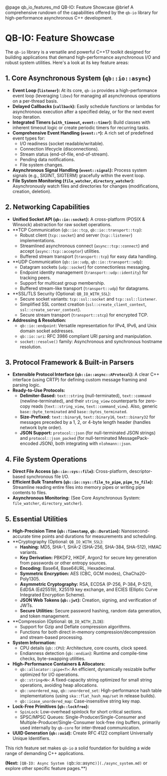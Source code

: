 @page qb_io_features_md QB-IO: Feature Showcase
@brief A comprehensive rundown of the capabilities offered by the `qb-io` library for high-performance asynchronous C++ development.

# QB-IO: Feature Showcase

The `qb-io` library is a versatile and powerful C++17 toolkit designed for building applications that demand high-performance asynchronous I/O and robust system utilities. Here's a look at its key feature areas:

## 1. Core Asynchronous System (`qb::io::async`)

*   **Event Loop (`listener`):** At its core, `qb-io` provides a high-performance event loop (leveraging `libev`) for managing all asynchronous operations on a per-thread basis.
*   **Delayed Callbacks (`callback`):** Easily schedule functions or lambdas for asynchronous execution after a specified delay, or for the next event loop iteration.
*   **Integrated Timers (`with_timeout`, `event::timer`):** Build classes with inherent timeout logic or create periodic timers for recurring tasks.
*   **Comprehensive Event Handling (`event::*`):** A rich set of predefined event types for:
    *   I/O readiness (socket readable/writable).
    *   Connection lifecycle (disconnections).
    *   Stream status (end-of-file, end-of-stream).
    *   Pending data notifications.
    *   File system changes.
*   **Asynchronous Signal Handling (`event::signal`):** Process system signals (e.g., SIGINT, SIGTERM) gracefully within the event loop.
*   **File System Monitoring (`file_watcher`, `directory_watcher`):** Asynchronously watch files and directories for changes (modifications, creation, deletion).

## 2. Networking Capabilities

*   **Unified Socket API (`qb::io::socket`):** A cross-platform (POSIX & Winsock) abstraction for raw socket operations.
*   **TCP Communication (`qb::io::tcp`, `qb::io::transport::tcp`):
    *   Robust client (`tcp::socket`) and server (`tcp::listener`) implementations.
    *   Streamlined asynchronous connect (`async::tcp::connect`) and accept (`async::tcp::acceptor`) utilities.
    *   Buffered stream transport (`transport::tcp`) for easy data handling.
*   **UDP Communication (`qb::io::udp`, `qb::io::transport::udp`):
    *   Datagram sockets (`udp::socket`) for connectionless messaging.
    *   Endpoint identity management (`transport::udp::identity`) for tracking peers.
    *   Support for multicast group membership.
    *   Buffered stream-like transport (`transport::udp`) for datagrams.
*   **SSL/TLS Security (Optional: `QB_IO_WITH_SSL`):
    *   Secure socket variants: `tcp::ssl::socket` and `tcp::ssl::listener`.
    *   Simplified SSL context creation (`ssl::create_client_context`, `ssl::create_server_context`).
    *   Secure stream transport (`transport::stcp`) for encrypted TCP.
*   **Addressing & Resolution:**
    *   `qb::io::endpoint`: Versatile representation for IPv4, IPv6, and Unix domain socket addresses.
    *   `qb::io::uri`: RFC 3986 compliant URI parsing and manipulation.
    *   `socket::resolve()` family: Asynchronous and synchronous hostname resolution.

## 3. Protocol Framework & Built-in Parsers

*   **Extensible Protocol Interface (`qb::io::async::AProtocol`):** A clear C++ interface (using CRTP) for defining custom message framing and parsing logic.
*   **Ready-to-Use Protocols:**
    *   **Delimiter-Based:** `text::string` (null-terminated), `text::command` (newline-terminated), and their `string_view` counterparts for zero-copy reads (`text::string_view`, `text::command_view`). Also, generic `base::byte_terminated` and `base::bytes_terminated`.
    *   **Size-Prefixed:** `text::binary8`, `text::binary16`, `text::binary32` for messages preceded by a 1, 2, or 4-byte length header (handles network byte order).
    *   **JSON Support:** `protocol::json` (for null-terminated JSON strings) and `protocol::json_packed` (for null-terminated MessagePack-encoded JSON), both integrating with `nlohmann::json`.

## 4. File System Operations

*   **Direct File Access (`qb::io::sys::file`):** Cross-platform, descriptor-based synchronous file I/O.
*   **Efficient Bulk Transfers (`qb::io::sys::file_to_pipe`, `pipe_to_file`):** Streamline reading entire files into memory pipes or writing pipe contents to files.
*   **Asynchronous Monitoring:** (See Core Asynchronous System: `file_watcher`, `directory_watcher`).

## 5. Essential Utilities

*   **High-Precision Time (`qb::Timestamp`, `qb::Duration`):** Nanosecond-accurate time points and durations for measurements and scheduling.
*   **Cryptography (Optional: `QB_IO_WITH_SSL`):
    *   **Hashing:** MD5, SHA-1, SHA-2 (SHA-256, SHA-384, SHA-512), HMAC variants.
    *   **Key Derivation:** PBKDF2, HKDF, Argon2 for secure key generation from passwords or other entropy sources.
    *   **Encoding:** Base64, Base64URL, Hexadecimal.
    *   **Symmetric Encryption:** AES (CBC, GCM modes), ChaCha20-Poly1305.
    *   **Asymmetric Cryptography:** RSA, ECDSA (P-256, P-384, P-521), EdDSA (Ed25519), X25519 key exchange, and ECIES (Elliptic Curve Integrated Encryption Scheme).
    *   **JSON Web Tokens (`qb::jwt`):** Creation, signing, and verification of JWTs.
    *   **Secure Utilities:** Secure password hashing, random data generation, and token management.
*   **Compression (Optional: `QB_IO_WITH_ZLIB`):
    *   Support for Gzip and Deflate compression algorithms.
    *   Functions for both direct in-memory compression/decompression and stream-based processing.
*   **System Information:**
    *   CPU details (`qb::CPU`): Architecture, core counts, clock speed.
    *   Endianness detection (`qb::endian`): Runtime and compile-time checks, byte-swapping utilities.
*   **High-Performance Containers & Allocators:**
    *   `qb::allocator::pipe<T>`: An efficient, dynamically resizable buffer optimized for I/O operations.
    *   `qb::string<N>`: A fixed-capacity string optimized for small string operations, avoiding heap allocations.
    *   `qb::unordered_map`, `qb::unordered_set`: High-performance hash table implementations (using `ska::flat_hash_map/set` in release builds).
    *   `qb::icase_unordered_map`: Case-insensitive string key map.
*   **Lock-Free Primitives (`qb::lockfree`):**
    *   `SpinLock`: Low-overhead spinlock for short critical sections.
    *   SPSC/MPSC Queues: Single-Producer/Single-Consumer and Multiple-Producer/Single-Consumer lock-free ring buffers, primarily used internally by `qb-core` for inter-thread communication.
*   **UUID Generation (`qb::uuid`):** Create RFC 4122 compliant Universally Unique Identifiers.

This rich feature set makes `qb-io` a solid foundation for building a wide range of demanding C++ applications.

**(Next:** `[QB-IO: Async System (`qb::io::async`)](./async_system.md)` or explore other specific feature pages.**) 